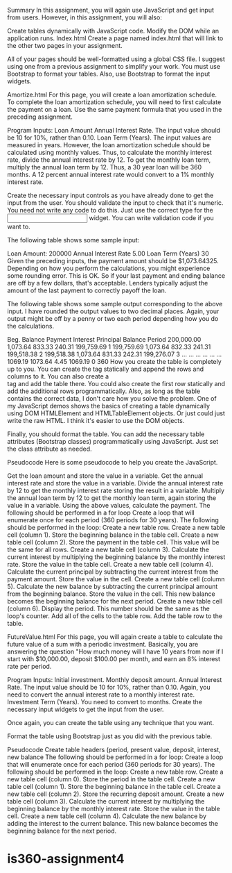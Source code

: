Summary
In this assignment, you will again use JavaScript and get input from users. However, in this assignment, you will also:

Create tables dynamically with JavaScript code.
Modify the DOM while an application runs.
Index.html
Create a page named index.html that will link to the other two pages in your assignment.

All of your pages should be well-formatted using a global CSS file. I suggest using one from a previous assignment to simplify your work. You must use Bootstrap to format your tables. Also, use Bootstrap to format the input widgets.

Amortize.html
For this page, you will create a loan amortization schedule. To complete the loan amortization schedule, you will need to first calculate the payment on a loan. Use the same payment formula that you used in the preceding assignment.

Program Inputs:
Loan Amount
Annual Interest Rate. The input value should be 10 for 10%, rather than 0.10.
Loan Term (Years).
The input values are measured in years. However, the loan amortization schedule should be calculated using monthly values. Thus, to calculate the monthly interest rate, divide the annual interest rate by 12. To get the monthly loan term, multiply the annual loan term by 12. Thus, a 30 year loan will be 360 months. A 12 percent annual interest rate would convert to a 1% monthly interest rate.

Create the necessary input controls as you have already done to get the input from the user. You should validate the input to check that it's numeric. You need not write any code to do this. Just use the correct type for the <input> widget. You can write validation code if you want to.

The following table shows some sample input:

Loan Amount: 200000
Annual Interest Rate 5.00
Loan Term (Years) 30
Given the preceding inputs, the payment amount should be $1,073.64325. Depending on how you perform the calculations, you might experience some rounding error. This is OK. So if your last payment and ending balance are off by a few dollars, that's acceptable. Lenders typically adjust the amount of the last payment to correctly payoff the loan.

The following table shows some sample output corresponding to the above input. I have rounded the output values to two decimal places. Again, your output might be off by a penny or two each period depending how you do the calculations.

Beg. Balance Payment Interest Principal Balance Period
200,000.00 1,073.64 833.33 240.31 199,759.69 1
199,759.69 1,073.64 832.33 241.31 199,518.38 2
199,518.38 1,073.64 831.33 242.31 199,276.07 3
... ... ... ... ... ...
1069.19 1073.64 4.45 1069.19 0 360
How you create the table is completely up to you. You can create the <table> tag statically and append the rows and columns to it. You can also create a <div> tag and add the table there. You could also create the first row statically and add the additional rows programmatically. Also, as long as the table contains the correct data, I don't care how you solve the problem. One of my JavaScript demos shows the basics of creating a table dynamically using DOM HTMLElement and HTMLTableElement objects. Or just could just write the raw HTML. I think it's easier to use the DOM objects.

Finally, you should format the table. You can add the necessary table attributes (Bootstrap classes) programmatically using JavaScript. Just set the class attribute as needed.

Pseudocode
Here is some pseudocode to help you create the JavaScript.

Get the loan amount and store the value in a variable.
Get the annual interest rate and store the value in a variable.
Divide the annual interest rate by 12 to get the monthly interest rate storing the result in a variable.
Multiply the annual loan term by 12 to get the monthly loan term, again storing the value in a variable.
Using the above values, calculate the payment.
The following should be performed in a for loop Create a loop that will enumerate once for each period (360 periods for 30 years). The following should be performed in the loop:
Create a new table row.
Create a new table cell (column 1). Store the beginning balance in the table cell.
Create a new table cell (column 2). Store the payment in the table cell. This value will be the same for all rows.
Create a new table cell (column 3). Calculate the current interest by multiplying the beginning balance by the monthly interest rate. Store the value in the table cell.
Create a new table cell (column 4). Calculate the current principal by subtracting the current interest from the payment amount. Store the value in the cell.
Create a new table cell (column 5). Calculate the new balance by subtracting the current principal amount from the beginning balance. Store the value in the cell. This new balance becomes the beginning balance for the next period.
Create a new table cell (column 6). Display the period. This number should be the same as the loop's counter.
Add all of the cells to the table row.
Add the table row to the table.

FutureValue.html
For this page, you will again create a table to calculate the future value of a sum with a periodic investment. Basically, you are answering the question "How much money will I have 10 years from now if I start with $10,000.00, deposit $100.00 per month, and earn an 8% interest rate per period.

Program Inputs:
Initial investment.
Monthly deposit amount.
Annual Interest Rate. The input value should be 10 for 10%, rather than 0.10. Again, you need to convert the annual interest rate to a monthly interest rate.
Investment Term (Years). You need to convert to months.
Create the necessary input widgets to get the input from the user.

Once again, you can create the table using any technique that you want.

Format the table using Bootstrap just as you did with the previous table.

Pseudocode
Create table headers (period, present value, deposit, interest, new balance
The following should be performed in a for loop:
Create a loop that will enumerate once for each period (360 periods for 30 years). The following should be performed in the loop:
Create a new table row.
Create a new table cell (column 0). Store the period in the table cell.
Create a new table cell (column 1). Store the beginning balance in the table cell.
Create a new table cell (column 2). Store the recurring deposit amount.
Create a new table cell (column 3). Calculate the current interest by multiplying the beginning balance by the monthly interest rate. Store the value in the table cell.
Create a new table cell (column 4). Calculate the new balance by adding the interest to the current balance. This new balance becomes the beginning balance for the next period.
# is360-assignment4
